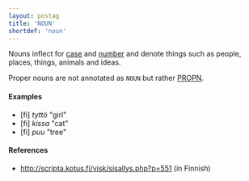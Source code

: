 ```yaml
---
layout: postag
title: 'NOUN'
shortdef: 'noun'
---
```


Nouns inflect for [case](Case) and [number](Number) and denote things
such as people, places, things, animals and ideas.

Proper nouns are not annotated as `NOUN` but rather [PROPN]().

#### Examples

* [fi] _tyttö_ "girl"
* [fi] _kissa_ "cat"
* [fi] _puu_ "tree"

#### References

* <http://scripta.kotus.fi/visk/sisallys.php?p=551> (in Finnish)
<!-- Interlanguage links updated Út zář 29 18:40:45 CEST 2020 -->
